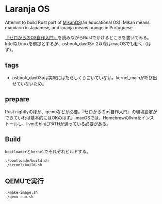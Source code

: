 # Laranja OS

Attemnt to build Rust port of [MikanOS](https://github.com/uchan-nos/mikanos)(an educational OS). 
Mikan means mandarin in Japanese, and laranja means orange in Portuguese.

[『ゼロからのOS自作入門』](https://book.mynavi.jp/ec/products/detail/id=121220)を読みながらRustでかけるところを書いてみる。
IntelなLinuxを前提とするが、osbook_day03c-2以降はmacOSでも動く（はず）。

## tags

* osbook_day03aは実際にはただしくうごいていない。kernel_mainが呼び出せていないため。

## prepare

Rust nightlyのほか、qemuなどが必要。『ゼロからのos自作入門』の環境設定ができていれば基本的にはOKのはず。
macOSでは、Homebrewのllvmをインストールし、llvmのbinにPATHが通っている必要がある。

## Build

`bootloader`と`kernel`でそれぞれビルドする。

```
./bootloade/build.sh
./kernel/build.sh
```

## QEMUで実行

```
./make-image.sh
./qemu-run.sh
```


